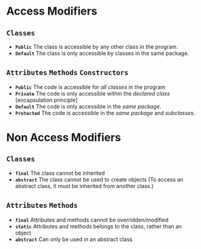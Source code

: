 # Access Modifiers

## `Classes`
- **`Public`** 	The class is accessible by any other class in the program.
- **`Default`** The class is only accessible by classes in the same package.

## `Attributes` `Methods` `Constructors`
- **`Public`** The code is accessible for *all classes* in the program
- **`Private`** The code is only accessible within the *declared class* [encapsulation principle]
- **`Default`** The code is only accessible in the *same package*.
- **`Protected`** The code is accessible in the *same package* and *subclasses*. 

# Non Access Modifiers
## `Classes`
- **`final`** The class cannot be inherited
- **`abstract`** The class cannot be used to create objects (To access an abstract class, it must be inherited from another class.)

## `Attributes` `Methods`
- **`final`** Attributes and methods cannot be overridden/modified
- **`static`** Attributes and methods belongs to the class, rather than an object
- **`abstract`** Can only be used in an abstract class
